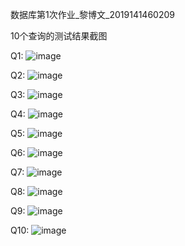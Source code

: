 数据库第1次作业_黎博文_2019141460209

10个查询的测试结果截图

Q1:
![image](https://user-images.githubusercontent.com/55120118/136645203-ee200d9c-11be-40d7-a494-400e7ebc3231.png)

Q2:
![image](https://user-images.githubusercontent.com/55120118/136645207-1e1844bf-7caf-4c57-a5f2-91507d8671e1.png)

Q3:
![image](https://user-images.githubusercontent.com/55120118/136645212-154a69c8-ba32-4528-bd69-b4ba7a7fb8fb.png)

Q4:
![image](https://user-images.githubusercontent.com/55120118/136645216-a2b22c71-1691-41ba-b3ab-c51bc9db48c2.png)

Q5:
![image](https://user-images.githubusercontent.com/55120118/136645221-4af4b5d3-6f1a-46c6-a836-b30e13143465.png)

Q6:
![image](https://user-images.githubusercontent.com/55120118/136645224-0249d726-c91d-4fb4-87d3-fefac3188187.png)

Q7:
![image](https://user-images.githubusercontent.com/55120118/136645226-f39c46cf-0886-48d8-908c-c490847fd0d0.png)

Q8:
![image](https://user-images.githubusercontent.com/55120118/136645229-c979e164-71b7-465e-8e68-c1e85dcacc47.png)

Q9:
![image](https://user-images.githubusercontent.com/55120118/136645235-7defcfa1-8375-4730-a59e-8858a893a631.png)

Q10:
![image](https://user-images.githubusercontent.com/55120118/136645239-1b6b73a0-31ea-4e26-8f24-cf4472f16deb.png)





